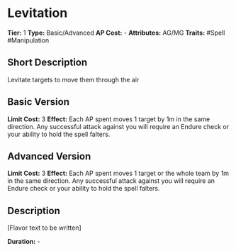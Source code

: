 # Levitation

**Tier:** 1
**Type:** Basic/Advanced
**AP Cost:** -
**Attributes:** AG/MG
**Traits:** #Spell #Manipulation

## Short Description
Levitate targets to move them through the air

## Basic Version
**Limit Cost:** 3
**Effect:** Each AP spent moves 1 target by 1m in the same direction. Any successful attack against you will require an Endure check or your ability to hold the spell falters.

## Advanced Version
**Limit Cost:** 3
**Effect:** Each AP spent moves 1 target or the whole team by 1m in the same direction. Any successful attack against you will require an Endure check or your ability to hold the spell falters.

## Description
[Flavor text to be written]

**Duration:** -